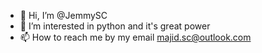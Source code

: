 - 👋 Hi, I’m @JemmySC
- 👀 I’m interested in python and it's great power 
- 📫 How to reach me by my email majid.sc@outlook.com

<!---
JemmySC/JemmySC is a ✨ special ✨ repository because its `README.md` (this file) appears on your GitHub profile.
You can click the Preview link to take a look at your changes.
--->
